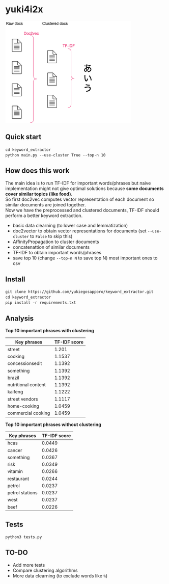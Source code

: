 # yuki4i2x

![alt text](https://raw.githubusercontent.com/yukiegosapporo/keyword_extractor/master/images/structure.png)

## Quick start

```cd keyword_extractor```  
```python main.py --use-cluster True --top-n 10```

## How does this work

The main idea is to run TF-IDF for important words/phrases but naive
implementation might not give optimal solutions because **some documents cover
similar topics (like food)**.  
So first doc2vec computes vector representation of each document so similar
documents are joined together.  
Now we have the preprocessed and clustered documents, TF-IDF should perform a
better keyword extraction.  

- basic data clearning (to lower case and lemmatization)
- doc2vector to obtain vector representations for documents (set
`--use-cluster` to `False` to skip this)
- AffinityPropagation to cluster documents
- concatenattion of similar documents
- TF-IDF to obtain important words/phrases
- save top 10 (change `--top-n N` to save top N) most important ones to csv

## Install

```git clone https://github.com/yukiegosapporo/keyword_extractor.git```  
```cd keyword_extractor```  
```pip install -r requirements.txt```   


## Analysis

**Top 10 important phrases with clustering**

Key phrases | TF-IDF score
---------------------|--------
street               |  1.201
cooking              |  1.1537
concessionsedit      |  1.1392
something            |  1.1392
brazil               |  1.1392
nutritional content  |  1.1392
kaifeng              |  1.1222
street vendors       |  1.1117
home-cooking         |  1.0459
commercial cooking   |  1.0459

**Top 10 important phrases without clustering**

Key phrases | TF-IDF score
---------------------|--------
hcas             |  0.0449
cancer           |  0.0426
something        |  0.0367
risk             |  0.0349
vitamin          |  0.0266
restaurant       |  0.0244
petrol           |  0.0237
petrol stations  |  0.0237
west             |  0.0237
beef             |  0.0226

## Tests
`python3 tests.py`

## TO-DO

- Add more tests
- Compare clustering algorithms
- More data clearning (to exclude words like `%`)